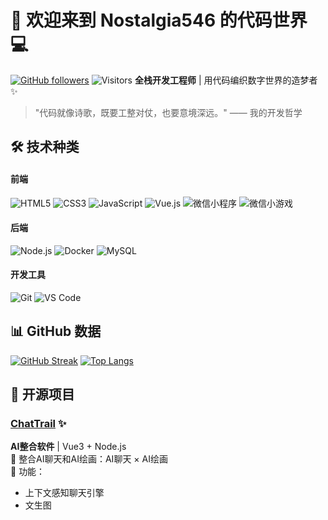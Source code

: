 # 🚀 欢迎来到 Nostalgia546 的代码世界 💻
[![GitHub followers](https://img.shields.io/github/followers/Nostalgia546?logo=github&style=for-the-badge&color=6e5494&labelColor=0D1117)](https://github.com/Nostalgia546)
![Visitors](https://komarev.com/ghpvc/?username=Nostalgia546&style=for-the-badge&color=6e5494&label=访问)
**全栈开发工程师** | 用代码编织数字世界的造梦者 ✨
> "代码就像诗歌，既要工整对仗，也要意境深远。" —— 我的开发哲学

## 🛠️ 技术种类
#### 前端
![HTML5](https://img.shields.io/badge/-HTML5-E34F26?logo=html5&logoColor=white&style=flat)
![CSS3](https://img.shields.io/badge/-CSS3-1572B6?logo=css3&logoColor=white&style=flat)
![JavaScript](https://img.shields.io/badge/-JavaScript-F7DF1E?logo=javascript&logoColor=black&style=flat)
![Vue.js](https://img.shields.io/badge/-Vue.js-4FC08D?logo=vue.js&logoColor=white&style=flat)
![微信小程序](https://img.shields.io/badge/-微信小程序-07C160?logo=wechat&logoColor=white&style=flat)
![微信小游戏](https://img.shields.io/badge/-微信小游戏-07C160?logo=wechat&logoColor=white&style=flat)

#### 后端
![Node.js](https://img.shields.io/badge/-Node.js-339933?logo=node.js&logoColor=white&style=flat)
![Docker](https://img.shields.io/badge/-Docker-2496ED?logo=docker&logoColor=white&style=flat)
![MySQL](https://img.shields.io/badge/-MySQL-4479A1?logo=mysql&logoColor=white&style=flat)

#### 开发工具
![Git](https://img.shields.io/badge/-Git-F05032?logo=git&logoColor=white&style=flat)
![VS Code](https://img.shields.io/badge/-VSCode-007ACC?logo=visual-studio-code&logoColor=white&style=flat)

## 📊 GitHub 数据
[![GitHub Streak](https://streak-stats.demolab.com?user=Nostalgia546&theme=radical&border_radius=6&date_format=M%20j%5B%2C%20Y%5D)](https://git.io/streak-stats)
[![Top Langs](https://github-readme-stats.vercel.app/api/top-langs/?username=Nostalgia546&layout=compact&theme=radical&hide_border=true)](https://github.com/Nostalgia546)

## 🚀 开源项目
### [ChatTrail](https://github.com/Nostalgia546/ChatTrail) ✨
**AI整合软件** | Vue3 + Node.js  
🔮 整合AI聊天和AI绘画：AI聊天 × AI绘画  
🎯 功能：  
- 上下文感知聊天引擎 
- 文生图

